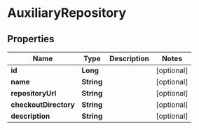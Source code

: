 

# AuxiliaryRepository


## Properties

| Name | Type | Description | Notes |
|------------ | ------------- | ------------- | -------------|
|**id** | **Long** |  |  [optional] |
|**name** | **String** |  |  [optional] |
|**repositoryUrl** | **String** |  |  [optional] |
|**checkoutDirectory** | **String** |  |  [optional] |
|**description** | **String** |  |  [optional] |



